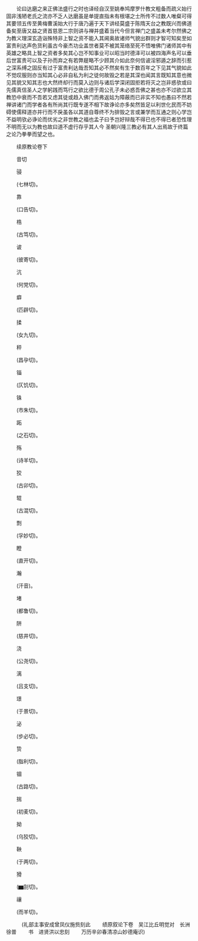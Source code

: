 <!-- { "loadSidebar": true } -->
　　论曰达磨之来正佛法盛行之时也译经自汉至姚奉鸠摩罗什教文粗备而疏义始行固非浅陋老氏之流亦不乏人达磨虽是单提直指未有根堪之士所传不过数人唯粲可得其要领五传至黄梅曹溪始大行于唐乃遍于天下讲经莫盛于陈隋天台之教既兴而佛道备矣至唐又益之贤首慈恩二宗则讲与禅并盛着当代今但言禅门之盛盖未考尔然佛之为教义理深玄造诣殊特非上智之资不能入其阃奥故诸师气貌出群则才智可知矣至如富贵利达声色货利虽古今豪杰功业盖世者莫不被其笼络至死不悟唯佛门诸师其中有英雄之略具上智之资者多矣其心岂不知事业可以昭当时德泽可以被四海声名可以垂后世富贵可以及子孙而弃之有若弊屣略不少顾其介如此奈何信诐淫邪遁之辞而引惹之深系缚之固反有过于富贵利达哉吾知其必不然矣有生于数百年之下见其气貌如此不觉叹服则亦当知其心必非自私为利之徒何故毁之若是其深也闻其言既知其意也微见其貌又知其志也大然终却行而莫入边则与诸后学深闭固拒若将灭之岂非惑欤或曰先儒真信圣人之学躬践而笃行之欲比德于周公孔子未必惑吾佛之甚也亦不过欲立其教恐中衰而不吾若又虑其徒或趋入佛门而弗返姑为障蔽而已非实不知也愚曰不然若禅讲诸门而学者各有所尚其行既专遂不相下故诤论亦多矣然皆足以利世化民而不妨碍使儒释道亦并行而不戾虽各以其道自尊终不为排毁之言或兼学而互通之则心学岂不益明欤必诤论而优劣之非世教之福也孟子曰予岂好辩哉不得已也不得已者恐性理不明而无以为教也故曰道不虚行存乎其人今
圣朝兴隆三教必有其人出焉故于终篇之论乃拳拳而望之也。

　　续原教论卷下

　　音切

　　骎

　　(七林切)。

　　靠

　　(口告切)。

　　梏

　　(古笃切)。

　　诐

　　(彼寄切)。

　　沆

　　(何党切)。

　　癖

　　(匹辟切)。

　　揉

　　(女九切)。

　　秤

　　(昌孕切)。

　　锱

　　(仄饥切)。

　　铢

　　(市朱切)。

　　跖

　　(之石切)。

　　殇

　　(诗羊切)。

　　狡

　　(古卯切)。

　　辊

　　(古混切)。

　　剽

　　(孚妙切)。

　　瞪

　　(直开切)。

　　瀚

　　(汗音)。

　　堵

　　(都鲁切)。

　　阱

　　(慈井切)。

　　浇

　　(公尧切)。

　　漓

　　(吕支切)。

　　璟

　　(于景切)。

　　泌

　　(步必切)。

　　贽

　　(脂利切)。

　　锢

　　(古路切)。

　　揣

　　(初麦切)。

　　拗

　　(乌狡切)。

　　鞅

　　(于两切)。

　　猾

　　(▆刮切)。

　　禳

　　(而羊切)。

　　　(礼部主事安成曾凤仪施赀刻此
　　绩原叙论下卷　吴江比丘明觉对　长洲徐普
　　书　进贤洪以忠刻
　　万历辛卯春清凉山妙德庵识)
